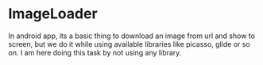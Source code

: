# ImageLoader
In android app, its a basic thing to download an image from url and show to screen, but we do it while using available libraries like picasso, glide or so on. I am here doing this task by not using any library.
